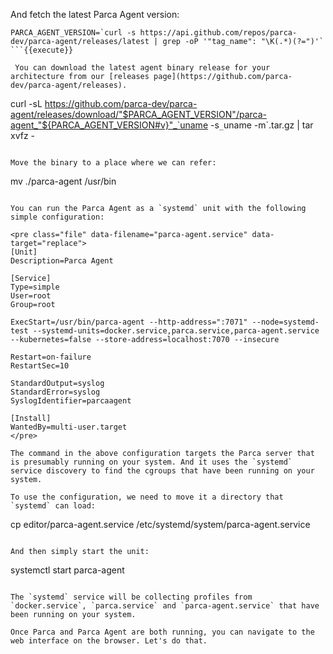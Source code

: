 And fetch the latest Parca Agent version:

```
PARCA_AGENT_VERSION=`curl -s https://api.github.com/repos/parca-dev/parca-agent/releases/latest | grep -oP '"tag_name": "\K(.*)(?=")'`
```{{execute}}

 You can download the latest agent binary release for your architecture from our [releases page](https://github.com/parca-dev/parca-agent/releases).

```
curl -sL https://github.com/parca-dev/parca-agent/releases/download/"$PARCA_AGENT_VERSION"/parca-agent_"${PARCA_AGENT_VERSION#v}"_`uname -s`_`uname -m`.tar.gz | tar xvfz -
```{{execute}}

Move the binary to a place where we can refer:

```
mv ./parca-agent /usr/bin
```{{execute}}

You can run the Parca Agent as a `systemd` unit with the following simple configuration:

<pre class="file" data-filename="parca-agent.service" data-target="replace">
[Unit]
Description=Parca Agent

[Service]
Type=simple
User=root
Group=root

ExecStart=/usr/bin/parca-agent --http-address=":7071" --node=systemd-test --systemd-units=docker.service,parca.service,parca-agent.service --kubernetes=false --store-address=localhost:7070 --insecure

Restart=on-failure
RestartSec=10

StandardOutput=syslog
StandardError=syslog
SyslogIdentifier=parcaagent

[Install]
WantedBy=multi-user.target
</pre>

The command in the above configuration targets the Parca server that is presumably running on your system. And it uses the `systemd` service discovery to find the cgroups that have been running on your system.

To use the configuration, we need to move it a directory that `systemd` can load:
```
cp editor/parca-agent.service /etc/systemd/system/parca-agent.service
```{{execute}}

And then simply start the unit:
```
systemctl start parca-agent
```{{execute}}

The `systemd` service will be collecting profiles from `docker.service`, `parca.service` and `parca-agent.service` that have been running on your system.

Once Parca and Parca Agent are both running, you can navigate to the web interface on the browser. Let's do that.
